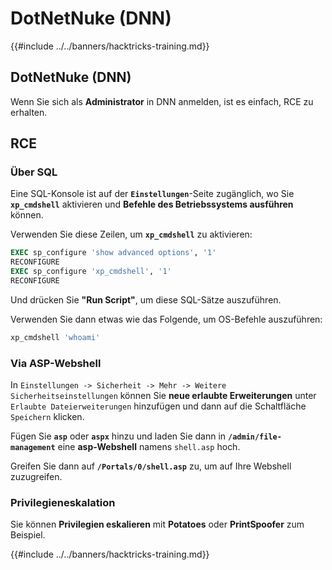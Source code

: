 # DotNetNuke (DNN)

{{#include ../../banners/hacktricks-training.md}}

## DotNetNuke (DNN)

Wenn Sie sich als **Administrator** in DNN anmelden, ist es einfach, RCE zu erhalten.

## RCE

### Über SQL

Eine SQL-Konsole ist auf der **`Einstellungen`**-Seite zugänglich, wo Sie **`xp_cmdshell`** aktivieren und **Befehle des Betriebssystems ausführen** können.

Verwenden Sie diese Zeilen, um **`xp_cmdshell`** zu aktivieren:
```sql
EXEC sp_configure 'show advanced options', '1'
RECONFIGURE
EXEC sp_configure 'xp_cmdshell', '1'
RECONFIGURE
```
Und drücken Sie **"Run Script"**, um diese SQL-Sätze auszuführen.

Verwenden Sie dann etwas wie das Folgende, um OS-Befehle auszuführen:
```sql
xp_cmdshell 'whoami'
```
### Via ASP-Webshell

In `Einstellungen -> Sicherheit -> Mehr -> Weitere Sicherheitseinstellungen` können Sie **neue erlaubte Erweiterungen** unter `Erlaubte Dateierweiterungen` hinzufügen und dann auf die Schaltfläche `Speichern` klicken.

Fügen Sie **`asp`** oder **`aspx`** hinzu und laden Sie dann in **`/admin/file-management`** eine **asp-Webshell** namens `shell.asp` hoch.

Greifen Sie dann auf **`/Portals/0/shell.asp`** zu, um auf Ihre Webshell zuzugreifen.

### Privilegieneskalation

Sie können **Privilegien eskalieren** mit **Potatoes** oder **PrintSpoofer** zum Beispiel.&#x20;

{{#include ../../banners/hacktricks-training.md}}
